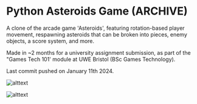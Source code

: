 # Python Asteroids Game (ARCHIVE)

A clone of the arcade game 'Asteroids', featuring rotation-based player movement, respawning asteroids that can be broken into pieces, enemy objects, a score system, and more.

Made in ~2 months for a university assignment submission, as part of the "Games Tech 101' module at UWE Bristol (BSc Games Technology).

Last commit pushed on January 11th 2024.

![alttext](https://cdn.discordapp.com/attachments/1331665077048315976/1331669374662217840/image.png?ex=67927540&is=679123c0&hm=9b658a37585fc428eb5755aadcb7a44c47e54d30357bdd45dcb5514b7dffa0f1&)

![alttext](https://cdn.discordapp.com/attachments/1331665077048315976/1331669409458294785/image.png?ex=67927548&is=679123c8&hm=b9caeb0ce0bfce10094701820cb17e1d30e8e5e13edfde0c01bc8448ceb12375&)
